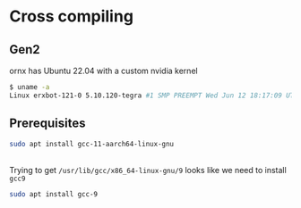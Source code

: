 # Cross compiling

## Gen2

ornx has Ubuntu 22.04 with a custom nvidia kernel&#x20;

```bash
$ uname -a
Linux erxbot-121-0 5.10.120-tegra #1 SMP PREEMPT Wed Jun 12 18:17:09 UTC 2024 aarch64 aarch64 aarch64 GNU/Linux
```

## Prerequisites

```bash
sudo apt install gcc-11-aarch64-linux-gnu
```

\
Trying to get `/usr/lib/gcc/x86_64-linux-gnu/9` looks like we need to install `gcc9`

```bash
sudo apt install gcc-9
```
